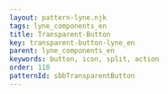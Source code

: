 ```yaml
---
layout: pattern-lyne.njk
tags: lyne_components_en
title: Transparent-Button
key: transparent-button-lyne_en
parent: lyne_components_en
keywords: button, icon, split, action
order: 110
patternId: sbbTransparentButton
---
```

